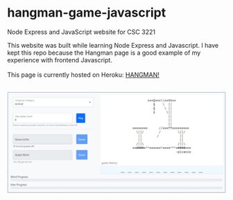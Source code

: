 # hangman-game-javascript
Node Express and JavaScript website for CSC 3221

This website was built while learning Node Express and Javascript. I have kept this repo because the Hangman page is a good example of my experience with frontend Javascript.
<br /> <br />
This page is currently hosted on Heroku: [HANGMAN!](https://www.google.com/url?q=http://pacific-hollows-77413.herokuapp.com/Hangman/hangman.html&sa=D&source=docs&ust=1635816271032000&usg=AOvVaw1DLAkGFxzypNzQrwRa3qhl)
<br /> <br />

![Screenshot](https://github.com/CinderScript/csc3221-node-website/blob/main/hangman.jpg?raw=true)
